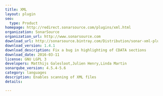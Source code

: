 ```yaml
---
title: XML
layout: plugin
seo: 
  type: Product
homepage: http://redirect.sonarsource.com/plugins/xml.html
organization: SonarSource
organization_url: http://www.sonarsource.com
download_url: http://sonarsource.bintray.com/Distribution/sonar-xml-plugin/sonar-xml-plugin-1.4.1.jar
download_version: 1.4.1
download_description: Fix a bug in highlighting of CDATA sections
download_date: 2016-03-11
license: GNU LGPL 3
developers: Matthijs Galesloot,Julien Henry,Linda Martin
sonarqube_version: 4.5.4-5.6
category: languages
description: Enables scanning of XML files
details: 

---
```

